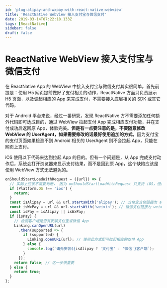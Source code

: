 ```yaml
---
id: 'plug-alipay-and-wxpay-with-react-native-webview'
title: 'ReactNative WebView 接入支付宝与微信支付'
date: 2019-03-14T07:22:18.133Z
tags: [ReactNative]
sidebar: false
draft: false
---
```


# ReactNative WebView 接入支付宝与微信支付


在 ReactNative App 的 WebView 中接入支付宝与微信支付其实很简单。首先前提是：使用 H5 网页提前做好了支付相关的动作，ReactNative 方面只负责展示 H5 页面，以及调起相应的 App 来完成支付，不需要接入底层相关的 SDK 或其它代码。

对于 Android 平台来说，经过一番研究，发现 ReactNative 方不需要添加任何额外代码即可达成目的，通过 WebView 拉起支付 App 完成相应支付功能，并在支付成功后返回原 App，体验完美。**但是有一点要注意的是，不要随意修改 WebView 的 UserAgent，如果需要修改的话最好使用追加的方式**，因为支付宝的支付页面如果检测不到 Android 相关的 UserAgent 则不会拉起 App，只能在网页上支付。

iOS 使用以下代码来达到拉起 App 的目的。但有一个问题是，从 App 完成支付动作后，系统会打开浏览器来显示支付结果，而不是回到原 App，这个缺陷应该是使用 WebView 方式无法避免的。

```javascript
onShouldStartLoadWithRequest = ({url}) => {
  // 实际上应该不需要判断， 因为 onShouldStartLoadWithRequest 只支持 iOS，但是保险起见
  if (Platform.OS !== 'ios') {
    return;
  }
  const isAlipay = url && url.startsWith('alipay'); // 支付宝支付链接为 alipay:// 或 alipays:// 开头
  const isWxPay = url && url.startsWith('weixin'); // 微信支付链接为 weixin:// 开头
  const isPay = isAlipay || isWxPay;
  if (isPay) {
    // 检测客户端是否有安装支付宝或微信 App
    Linking.canOpenURL(url)
      .then(supported => {
        if (supported) {
          Linking.openURL(url); // 使用此方式即可拉起相应的支付 App
        } else {
          console.log(`请先安装${isAlipay ? '支付宝' : '微信'}客户端`);
        }
      });
    return false; // 这一步很重要
  } else {
    return true;
  }
};
```


